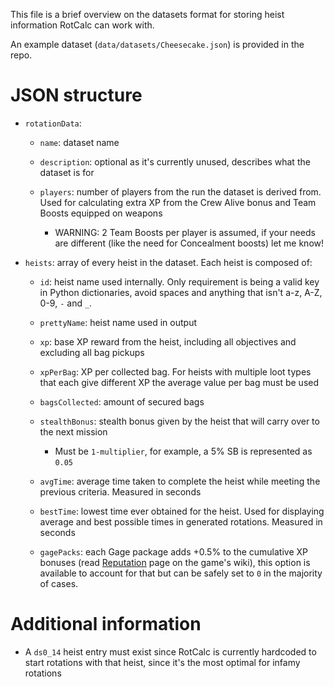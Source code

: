 This file is a brief overview on the datasets format for storing heist information RotCalc can work with.

An example dataset (`data/datasets/Cheesecake.json`) is provided in the repo.

# JSON structure
- `rotationData`:

  - `name`: dataset name
  
  - `description`: optional as it's currently unused, describes what the dataset is for
  
  - `players`: number of players from the run the dataset is derived from. Used for calculating extra XP from the Crew Alive bonus and Team Boosts equipped on weapons
      - WARNING: 2 Team Boosts per player is assumed, if your needs are different (like the need for Concealment boosts) let me know!
        
- `heists`: array of every heist in the dataset. Each heist is composed of:

   - `id`: heist name used internally. Only requirement is being a valid key in Python dictionaries, avoid spaces and anything that isn't a-z, A-Z, 0-9, `-` and `_`.
   
   - `prettyName`: heist name used in output
   
   - `xp`: base XP reward from the heist, including all objectives and excluding all bag pickups
   
   - `xpPerBag`: XP per collected bag. For heists with multiple loot types that each give different XP the average value per bag must be used
   
   - `bagsCollected`: amount of secured bags
   
   - `stealthBonus`: stealth bonus given by the heist that will carry over to the next mission
   
     - Must be `1-multiplier`, for example, a 5% SB is represented as `0.05`
     
   - `avgTime`: average time taken to complete the heist while meeting the previous criteria. Measured in seconds
   
   - `bestTime`: lowest time ever obtained for the heist. Used for displaying average and best possible times in generated rotations. Measured in seconds
   
   - `gagePacks`: each Gage package adds +0.5% to the cumulative XP bonuses (read [Reputation](https://payday.fandom.com/wiki/Reputation_(Payday_2)#Factors_affecting_earned_XP) page on the game's wiki), this option is available to account for that but can be safely set to `0` in the majority of cases.

# Additional information
- A `ds0_14` heist entry must exist since RotCalc is currently hardcoded to start rotations with that heist, since it's the most optimal for infamy rotations
